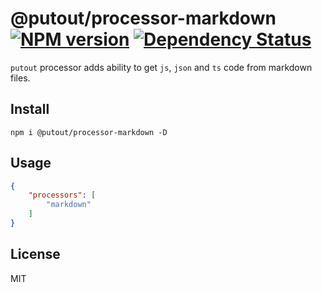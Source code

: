 # @putout/processor-markdown [![NPM version][NPMIMGURL]][NPMURL] [![Dependency Status][DependencyStatusIMGURL]][DependencyStatusURL]

[NPMIMGURL]: https://img.shields.io/npm/v/@putout/processor-markdown.svg?style=flat&longCache=true
[NPMURL]: https://npmjs.org/package/@putout/processor-markdown "npm"
[DependencyStatusURL]: https://david-dm.org/coderaiser/putout?path=packages/processor-markdown
[DependencyStatusIMGURL]: https://david-dm.org/coderaiser/putout.svg?path=packages/processor-markdown

`putout` processor adds ability to get `js`, `json` and `ts` code from markdown files.

## Install

```
npm i @putout/processor-markdown -D
```

## Usage

```json
{
    "processors": [
        "markdown"
    ]
}
```

## License

MIT
